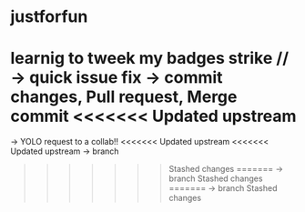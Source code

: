 # justforfun

learnig to tweek my badges strike 
//
-> quick issue fix
-> commit changes, Pull request, Merge commit
<<<<<<< Updated upstream
=======
-> YOLO request to a collab!!
<<<<<<< Updated upstream
<<<<<<< Updated upstream
-> branch 
>>>>>>> Stashed changes
=======
-> branch 
>>>>>>> Stashed changes
=======
-> branch 
>>>>>>> Stashed changes
